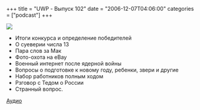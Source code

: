 +++
title = "UWP - Выпуск 102"
date = "2006-12-07T04:06:00"
categories = ["podcast"]
+++

![](https://podcast.umputun.com/images/uwp/uwp102.jpg)



- Итоги конкурса и определение победителей
- О суеверии числа 13
- Пара слов за Мак
- Фото-охота на eBay
- Военный интернет после ядерной войны
- Вопросы о подготовке к новому году, ребенки, звери и другие
- Набор работников полным ходом
- Рзговор с Тедом о России
- Странный вопрос.

[Аудио](https://podcast.umputun.com/media/ump_podcast102.mp3)
<audio src="https://podcast.umputun.com/media/ump_podcast102.mp3" preload="none">